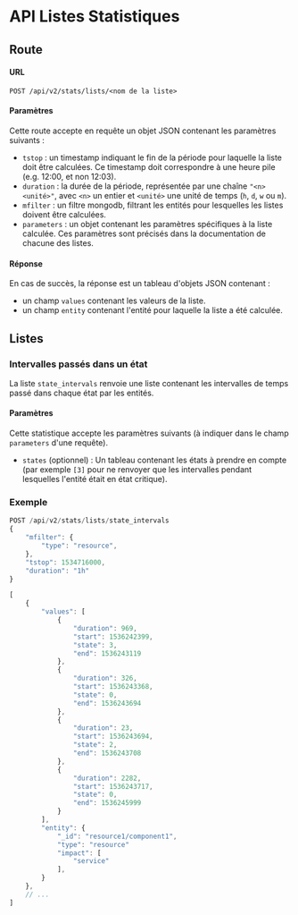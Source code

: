 # API Listes Statistiques

## Route

#### URL

`POST /api/v2/stats/lists/<nom de la liste>`

#### Paramètres

Cette route accepte en requête un objet JSON contenant les paramètres
suivants :

 - `tstop` : un timestamp indiquant le fin de la période pour laquelle la
   liste doit être calculées. Ce timestamp doit correspondre à une heure
   pile (e.g. 12:00, et non 12:03).
 - `duration` : la durée de la période, représentée par une chaîne
   `"<n><unité>"`, avec `<n>` un entier et `<unité>` une unité de temps (`h`,
   `d`, `w` ou `m`).
 - `mfilter` : un filtre mongodb, filtrant les entités pour lesquelles les
   listes doivent être calculées.
 - `parameters` : un objet contenant les paramètres spécifiques à la
   liste calculée. Ces paramètres sont précisés dans la documentation de
   chacune des listes.


#### Réponse

En cas de succès, la réponse est un tableau d'objets JSON contenant :

 - un champ `values` contenant les valeurs de la liste.
 - un champ `entity` contenant l'entité pour laquelle la liste a été
   calculée.


## Listes

### Intervalles passés dans un état

La liste `state_intervals` renvoie une liste contenant les intervalles de temps
passé dans chaque état par les entités.

#### Paramètres

Cette statistique accepte les paramètres suivants (à indiquer dans le champ
`parameters` d'une requête).

 - `states` (optionnel) : Un tableau contenant les états à prendre en compte
   (par exemple `[3]` pour ne renvoyer que les intervalles pendant lesquelles
   l'entité était en état critique).

### Exemple

```javascript
POST /api/v2/stats/lists/state_intervals
{
	"mfilter": {
		"type": "resource",
	},
    "tstop": 1534716000,
	"duration": "1h"
}
```

```javascript
[
    {
        "values": [
            {
                "duration": 969,
                "start": 1536242399,
                "state": 3,
                "end": 1536243119
            },
            {
                "duration": 326,
                "start": 1536243368,
                "state": 0,
                "end": 1536243694
            },
            {
                "duration": 23,
                "start": 1536243694,
                "state": 2,
                "end": 1536243708
            },
            {
                "duration": 2282,
                "start": 1536243717,
                "state": 0,
                "end": 1536245999
            }
        ],
        "entity": {
            "_id": "resource1/component1",
            "type": "resource"
            "impact": [
                "service"
            ],
        }
    },
    // ...
]
```
